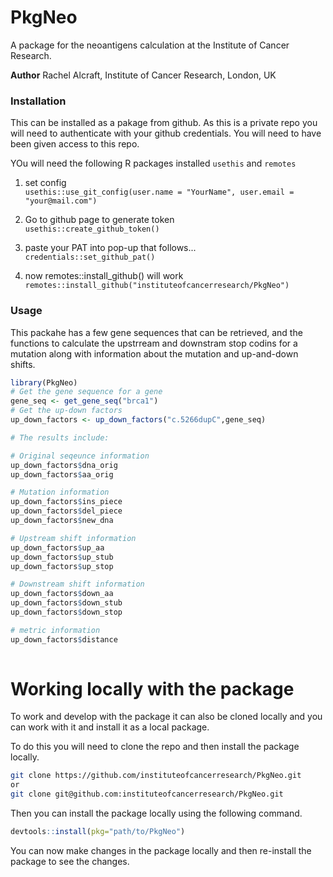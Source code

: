 # PkgNeo
A package for the neoantigens calculation at the Institute of Cancer Research.  

**Author** Rachel Alcraft, Institute of Cancer Research, London, UK  

### Installation
This can be installed as a pakage from github. As this is a private repo you will need to authenticate with your github credentials. You will need to have been given access to this repo.   

YOu will need the following R packages installed `usethis` and `remotes`  

1. set config  
`usethis::use_git_config(user.name = "YourName", user.email = "your@mail.com")`  

2. Go to github page to generate token  
`usethis::create_github_token()` 

3. paste your PAT into pop-up that follows...  
`credentials::set_github_pat()`  

4. now remotes::install_github() will work  
`remotes::install_github("instituteofcancerresearch/PkgNeo")`  

### Usage
This packahe has a few gene sequences that can be retrieved, and the functions to calculate the upstrream and downstram stop codins for a mutation along with information about the mutation and up-and-down shifts.        

```R
library(PkgNeo)
# Get the gene sequence for a gene
gene_seq <- get_gene_seq("brca1")
# Get the up-down factors
up_down_factors <- up_down_factors("c.5266dupC",gene_seq)

# The results include:

# Original seqeunce information
up_down_factors$dna_orig
up_down_factors$aa_orig      

# Mutation information
up_down_factors$ins_piece
up_down_factors$del_piece
up_down_factors$new_dna

# Upstream shift information
up_down_factors$up_aa
up_down_factors$up_stub
up_down_factors$up_stop

# Downstream shift information
up_down_factors$down_aa
up_down_factors$down_stub
up_down_factors$down_stop

# metric information
up_down_factors$distance      
      
```

# Working locally with the package
To work and develop with the package it can also be cloned locally and you can work with it and install it as a local package.

To do this you will need to clone the repo and then install the package locally.  

```Bash
git clone https://github.com/instituteofcancerresearch/PkgNeo.git
or 
git clone git@github.com:instituteofcancerresearch/PkgNeo.git
```

Then you can install the package locally using the following command.  

```R
devtools::install(pkg="path/to/PkgNeo")
```

You can now make changes in the package locally and then re-install the package to see the changes.  


